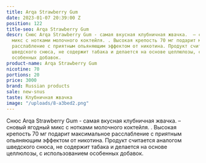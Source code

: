 ```yaml
---
title: Arqa Strawberry Gum
date: 2023-01-07 20:39:00 Z
position: 122
title-seo: Arqa Strawberry Gum
descr: Снюс Arqa Strawberry Gum - самая вкусная клубничная жвачка.  – сновый ягодный
  микс с нотками молочного коктейля. . Высокая крепость 70 мг подарит максимальное
  расслабление с приятным опьяняющим эффектом от никотина. Продукт считается аналогом
  шведского снюса, не содержит табака и делается на основе целлюлозы, с использованием
  особенных добавок.
product-name: Arqa Strawberry Gum
nicotine: 70
portions: 20
price: 3000
brand: Russian products
sale: new-snus
taste: Клубничная жвачка
image: "/uploads/8-a3bed2.png"
---
```


Снюс Arqa Strawberry Gum - самая вкусная клубничная жвачка.  – сновый ягодный микс с нотками молочного коктейля. . Высокая крепость 70 мг подарит максимальное расслабление с приятным опьяняющим эффектом от никотина. Продукт считается аналогом шведского снюса, не содержит табака и делается на основе целлюлозы, с использованием особенных добавок.